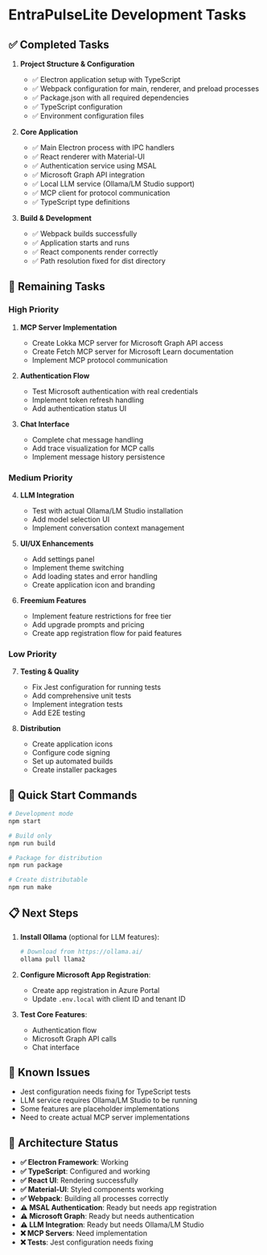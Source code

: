 # EntraPulseLite Development Tasks

## ✅ Completed Tasks

1. **Project Structure & Configuration**
   - ✅ Electron application setup with TypeScript
   - ✅ Webpack configuration for main, renderer, and preload processes
   - ✅ Package.json with all required dependencies
   - ✅ TypeScript configuration
   - ✅ Environment configuration files

2. **Core Application**
   - ✅ Main Electron process with IPC handlers
   - ✅ React renderer with Material-UI
   - ✅ Authentication service using MSAL
   - ✅ Microsoft Graph API integration
   - ✅ Local LLM service (Ollama/LM Studio support)
   - ✅ MCP client for protocol communication
   - ✅ TypeScript type definitions

3. **Build & Development**
   - ✅ Webpack builds successfully
   - ✅ Application starts and runs
   - ✅ React components render correctly
   - ✅ Path resolution fixed for dist directory

## 🔄 Remaining Tasks

### High Priority
1. **MCP Server Implementation**
   - Create Lokka MCP server for Microsoft Graph API access
   - Create Fetch MCP server for Microsoft Learn documentation
   - Implement MCP protocol communication

2. **Authentication Flow**
   - Test Microsoft authentication with real credentials
   - Implement token refresh handling
   - Add authentication status UI

3. **Chat Interface**
   - Complete chat message handling
   - Add trace visualization for MCP calls
   - Implement message history persistence

### Medium Priority
4. **LLM Integration**
   - Test with actual Ollama/LM Studio installation
   - Add model selection UI
   - Implement conversation context management

5. **UI/UX Enhancements**
   - Add settings panel
   - Implement theme switching
   - Add loading states and error handling
   - Create application icon and branding

6. **Freemium Features**
   - Implement feature restrictions for free tier
   - Add upgrade prompts and pricing
   - Create app registration flow for paid features

### Low Priority
7. **Testing & Quality**
   - Fix Jest configuration for running tests
   - Add comprehensive unit tests
   - Implement integration tests
   - Add E2E testing

8. **Distribution**
   - Create application icons
   - Configure code signing
   - Set up automated builds
   - Create installer packages

## 🚀 Quick Start Commands

```bash
# Development mode
npm start

# Build only
npm run build

# Package for distribution
npm run package

# Create distributable
npm run make
```

## 📋 Next Steps

1. **Install Ollama** (optional for LLM features):
   ```bash
   # Download from https://ollama.ai/
   ollama pull llama2
   ```

2. **Configure Microsoft App Registration**:
   - Create app registration in Azure Portal
   - Update `.env.local` with client ID and tenant ID

3. **Test Core Features**:
   - Authentication flow
   - Microsoft Graph API calls
   - Chat interface

## 🐛 Known Issues

- Jest configuration needs fixing for TypeScript tests
- LLM service requires Ollama/LM Studio to be running
- Some features are placeholder implementations
- Need to create actual MCP server implementations

## 🎯 Architecture Status

- **✅ Electron Framework**: Working
- **✅ TypeScript**: Configured and working
- **✅ React UI**: Rendering successfully  
- **✅ Material-UI**: Styled components working
- **✅ Webpack**: Building all processes correctly
- **⚠️ MSAL Authentication**: Ready but needs app registration
- **⚠️ Microsoft Graph**: Ready but needs authentication
- **⚠️ LLM Integration**: Ready but needs Ollama/LM Studio
- **❌ MCP Servers**: Need implementation
- **❌ Tests**: Jest configuration needs fixing
